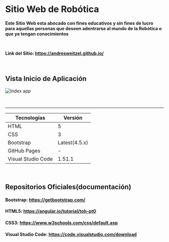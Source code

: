 # Sitio Web de Robótica

**Este Sitio Web esta abocado con fines educativos y sin fines de lucro para aquellas personas que
deseen adentrarse al mundo de la Robótica o que ya tengan conocimientos**

</br>

**Link del Sitio: https://andresweitzel.github.io/** 

</br>

## Vista Inicio de Aplicación

![Index app](https://github.com/andresWeitzel/Graphics/tree/main/Proyectos/PaginaRobotica)

</br>

<hr>

| Tecnologías | Versión |
| ------------- | ------------- |
| HTML |   5 |
| CSS | 3  |
| Bootstrap | Latest(4.5.x)  |
| GitHub Pages | -  |
| Visual Studio Code | 1.51.1 |

</br>

## Repositorios Oficiales(documentación)

#### Bootstrap:   https://getbootstrap.com/
#### HTML5:     https://angular.io/tutorial/toh-pt0
#### CSS3:         https://www.w3schools.com/css/default.asp
#### Visual Studio Code:        https://code.visualstudio.com/download
